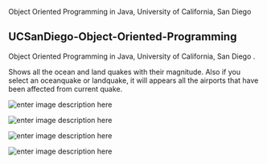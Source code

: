 
Object Oriented Programming in Java,  University of California, San Diego 

<h2 id="UCSanDiego-Object-Oriented-Programming">UCSanDiego-Object-Oriented-Programming</h2>
<p>Object Oriented Programming in Java,  University of California, San Diego .</p>
<p>Shows all the ocean and land quakes with their magnitude. Also if you select an oceanquake or landquake, it will appears all the airports that have been affected from current quake. </p>
<p><img src="https://scontent.fath3-4.fna.fbcdn.net/v/t1.15752-9/83206313_496251861081702_3369128589302693888_n.png?_nc_cat=101&_nc_ohc=6LOLuwr_rr0AX8y32N4&_nc_ht=scontent.fath3-4.fna&oh=df9b695593f03d36ffbd6b891101efe8&oe=5E9A7A80" alt="enter image description here"></p>
<p><img src="https://scontent.fath3-4.fna.fbcdn.net/v/t1.15752-9/83292730_163642558299427_1842998431245664256_n.png?_nc_cat=102&_nc_ohc=t3eDRnNyyBIAX_Wvj8f&_nc_ht=scontent.fath3-4.fna&oh=acc9d639ce2d560749cac129792e838b&oe=5EDC23C7" alt="enter image description here"></p>
<p><img src="https://scontent.fath3-4.fna.fbcdn.net/v/t1.15752-9/84282889_1257270331129719_625855749540544512_n.png?_nc_cat=102&_nc_ohc=KVc5slCHEgwAX90O0oM&_nc_ht=scontent.fath3-4.fna&oh=72005e2ce28eeb1fc27ad0abbd49dc9a&oe=5ECB81F5" alt="enter image description here"></p>
<p><img src="https://scontent.fath3-3.fna.fbcdn.net/v/t1.15752-9/83826095_603378927124281_5382881262241316864_n.png?_nc_cat=105&_nc_ohc=a4Ob_MzRLfgAX83tyVj&_nc_ht=scontent.fath3-3.fna&oh=7ba22c143fef1b6056278e84ac431331&oe=5E9A38C5" alt="enter image description here"></p>
